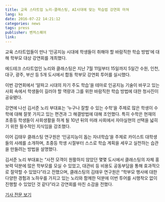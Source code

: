 ```yaml
---
title: 교육 스타트업 노리-클래스팅, AI시대에 맞는 학습법 강연회 마쳐
lang: ko
date: 2016-07-22 14:21:12
categories: news
tags: press
publisher: 벤처스퀘어
link:
---
```

교육 스타트업들이 만나 ‘인공지능 시대에 학생들이 취해야 할 바람직한 학습 방법’에 대해 학부모 대상 강연회를 개최했다.
<!-- more -->

에드테크 스타트업인 노리와 클래스팅은 지난 7월 11일부터 15일까지 5일간 수원, 인천, 대구, 광주, 부산 등 5개 도시에서 합동 학부모 강연회 투어를 실시했다.

이번 강연회에서 ‘알파고 시대의 자기 주도 학습’을 테마로 인공지능 기술이 바꾸고 있는 사회 속에서 학생들이 길러야 할 역량과 그를 위한 바람직한 학습 방법에 대한 청사진이 공유됐다.

강연에 나선 김서준 노리 부대표는 ‘누구나 잘할 수 있는 수학’을 주제로 많은 학생이 수학에 대해 잘못 가지고 있는 편견과 그 해결방법에 대해 조언했다. 특히 수학은 현재의 초중등 학생들이 사회생활을 하게 될 10년 뒤의 미래 사회에서 자아실현의 선택을 넓히기 위한 필수적인 지식임을 강조했다.

이어 김태우 클래스팅 연구원은 ‘인공지능이 돕는 자녀학습’을 주제로 카이스트 대학생들의 사례를 소개하며, 초중등 학생 시절부터 스스로 학습 계획을 세우고 실천하는 습관을 만들려는 방법을 설명했다.

김서준 노리 부대표는 “사전 모객이 원활하지 않았던 몇몇 도시에서 클래스팅의 자체 홍보력 덕분에 많은 학부모를 모실 수 있었고, 대관비 등 비용도 공동부담을 통해 효과적으로 절약할 수 있었다”라고 전했으며, 클래스팅의 김태우 연구원은 “학부모 행사에 대한 다양한 경험과 노하우를 가지고 있는 노리와 함께한 덕분에 이번 투어를 시행착오 없이 진행할 수 있었던 것 같다”라고 강연회를 마친 소감을 전했다.

[기사 전문 보기](http://www.venturesquare.net/728559)
